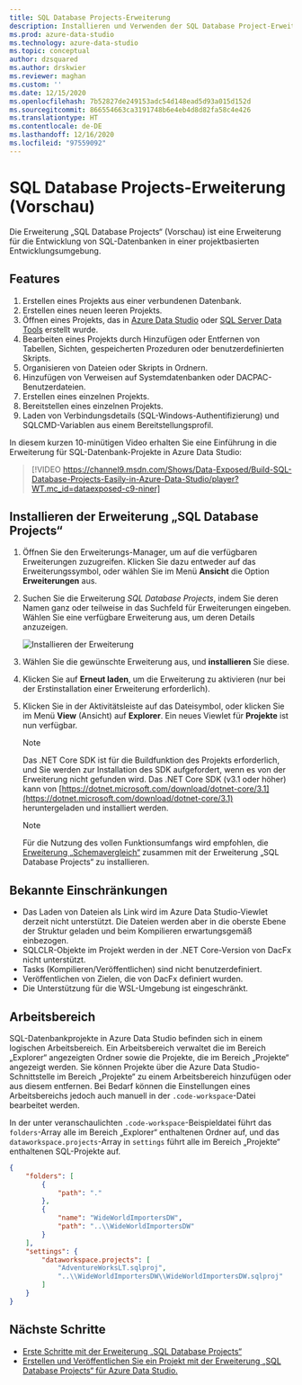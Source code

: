 ```yaml
---
title: SQL Database Projects-Erweiterung
description: Installieren und Verwenden der SQL Database Project-Erweiterung für Azure Data Studio.
ms.prod: azure-data-studio
ms.technology: azure-data-studio
ms.topic: conceptual
author: dzsquared
ms.author: drskwier
ms.reviewer: maghan
ms.custom: ''
ms.date: 12/15/2020
ms.openlocfilehash: 7b52827de249153adc54d148ead5d93a015d152d
ms.sourcegitcommit: 866554663ca3191748b6e4eb4d8d82fa58c4e426
ms.translationtype: HT
ms.contentlocale: de-DE
ms.lasthandoff: 12/16/2020
ms.locfileid: "97559092"
---
```

# <a name="sql-database-projects-extension-preview"></a>SQL Database Projects-Erweiterung (Vorschau)

Die Erweiterung „SQL Database Projects“ (Vorschau) ist eine Erweiterung für die Entwicklung von SQL-Datenbanken in einer projektbasierten Entwicklungsumgebung. 


## <a name="features"></a>Features

1. Erstellen eines Projekts aus einer verbundenen Datenbank.
2. Erstellen eines neuen leeren Projekts.
3. Öffnen eines Projekts, das in [Azure Data Studio](sql-database-project-extension-getting-started.md) oder [SQL Server Data Tools](../../ssdt/sql-server-data-tools.md) erstellt wurde.
4. Bearbeiten eines Projekts durch Hinzufügen oder Entfernen von Tabellen, Sichten, gespeicherten Prozeduren oder benutzerdefinierten Skripts.
5. Organisieren von Dateien oder Skripts in Ordnern.
6. Hinzufügen von Verweisen auf Systemdatenbanken oder DACPAC-Benutzerdateien.
7. Erstellen eines einzelnen Projekts.
8. Bereitstellen eines einzelnen Projekts.
9. Laden von Verbindungsdetails (SQL-Windows-Authentifizierung) und SQLCMD-Variablen aus einem Bereitstellungsprofil.

In diesem kurzen 10-minütigen Video erhalten Sie eine Einführung in die Erweiterung für SQL-Datenbank-Projekte in Azure Data Studio:

> [!VIDEO https://channel9.msdn.com/Shows/Data-Exposed/Build-SQL-Database-Projects-Easily-in-Azure-Data-Studio/player?WT.mc_id=dataexposed-c9-niner]

## <a name="install-the-sql-database-projects-extension"></a>Installieren der Erweiterung „SQL Database Projects“

1. Öffnen Sie den Erweiterungs-Manager, um auf die verfügbaren Erweiterungen zuzugreifen.  Klicken Sie dazu entweder auf das Erweiterungssymbol, oder wählen Sie im Menü **Ansicht** die Option **Erweiterungen** aus.
2. Suchen Sie die Erweiterung *SQL Database Projects*, indem Sie deren Namen ganz oder teilweise in das Suchfeld für Erweiterungen eingeben. Wählen Sie eine verfügbare Erweiterung aus, um deren Details anzuzeigen.

   ![Installieren der Erweiterung](media/sql-database-projects-extension/install-database-projects.png)

3. Wählen Sie die gewünschte Erweiterung aus, und **installieren** Sie diese.
4. Klicken Sie auf **Erneut laden**, um die Erweiterung zu aktivieren (nur bei der Erstinstallation einer Erweiterung erforderlich).
5. Klicken Sie in der Aktivitätsleiste auf das Dateisymbol, oder klicken Sie im Menü **View** (Ansicht) auf **Explorer**. Ein neues Viewlet für **Projekte** ist nun verfügbar.

   > [!NOTE]
   > Das .NET Core SDK ist für die Buildfunktion des Projekts erforderlich, und Sie werden zur Installation des SDK aufgefordert, wenn es von der Erweiterung nicht gefunden wird.  Das .NET Core SDK (v3.1 oder höher) kann von [https://dotnet.microsoft.com/download/dotnet-core/3.1](https://dotnet.microsoft.com/download/dotnet-core/3.1) heruntergeladen und installiert werden.

   > [!NOTE]
   > Für die Nutzung des vollen Funktionsumfangs wird empfohlen, die [Erweiterung „Schemavergleich“](schema-compare-extension.md) zusammen mit der Erweiterung „SQL Database Projects“ zu installieren.

## <a name="known-limitations"></a>Bekannte Einschränkungen

- Das Laden von Dateien als Link wird im Azure Data Studio-Viewlet derzeit nicht unterstützt. Die Dateien werden aber in die oberste Ebene der Struktur geladen und beim Kompilieren erwartungsgemäß einbezogen.
- SQLCLR-Objekte im Projekt werden in der .NET Core-Version von DacFx nicht unterstützt.
- Tasks (Kompilieren/Veröffentlichen) sind nicht benutzerdefiniert.
- Veröffentlichen von Zielen, die von DacFx definiert wurden.
- Die Unterstützung für die WSL-Umgebung ist eingeschränkt.

## <a name="workspace"></a>Arbeitsbereich
SQL-Datenbankprojekte in Azure Data Studio befinden sich in einem logischen Arbeitsbereich.  Ein Arbeitsbereich verwaltet die im Bereich „Explorer“ angezeigten Ordner sowie die Projekte, die im Bereich „Projekte“ angezeigt werden. Sie können Projekte über die Azure Data Studio-Schnittstelle im Bereich „Projekte“ zu einem Arbeitsbereich hinzufügen oder aus diesem entfernen. Bei Bedarf können die Einstellungen eines Arbeitsbereichs jedoch auch manuell in der `.code-workspace`-Datei bearbeitet werden.

In der unter veranschaulichten `.code-workspace`-Beispieldatei führt das `folders`-Array alle im Bereich „Explorer“ enthaltenen Ordner auf, und das `dataworkspace.projects`-Array in `settings` führt alle im Bereich „Projekte“ enthaltenen SQL-Projekte auf.

```json
{
    "folders": [
        {
            "path": "."
        },
        {
            "name": "WideWorldImportersDW",
            "path": "..\\WideWorldImportersDW"
        }
    ],
    "settings": {
        "dataworkspace.projects": [
            "AdventureWorksLT.sqlproj",
            "..\\WideWorldImportersDW\\WideWorldImportersDW.sqlproj"
        ]
    }
}
```

## <a name="next-steps"></a>Nächste Schritte

- [Erste Schritte mit der Erweiterung „SQL Database Projects“](sql-database-project-extension-getting-started.md)
- [Erstellen und Veröffentlichen Sie ein Projekt mit der Erweiterung „SQL Database Projects“ für Azure Data Studio.](sql-database-project-extension-build.md)
